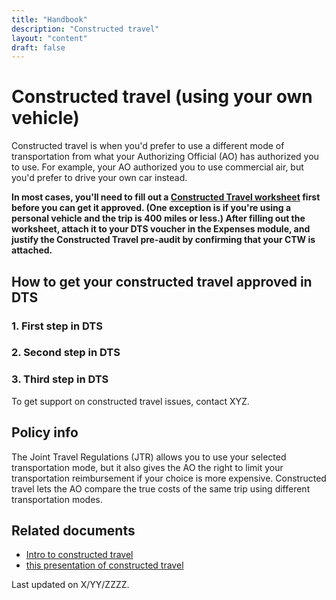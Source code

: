 ```yaml
---
title: "Handbook"
description: "Constructed travel"
layout: "content"
draft: false
---
```


# <this is a title> Constructed travel (using your own vehicle)

<define the topic in lay terms> Constructed travel is when you'd prefer to use a different mode of transportation from what your Authorizing Official (AO) has authorized you to use. For example, your AO authorized you to use commercial air, but you'd prefer to drive your own car instead.
  
<critical timely info> **In most cases, you'll need to fill out a [Constructed Travel worksheet](https://www.defensetravel.dod.mil/Docs/CT_Voucher_Instructions.pdf) first before you can get it approved. (One exception is if you're using a personal vehicle and the trip is 400 miles or less.) After filling out the worksheet, attach it to your DTS voucher in the Expenses module, and justify the Constructed Travel pre-audit by confirming that your CTW is attached.**

## <body text> How to get your constructed travel approved in DTS

### 1.  First step in DTS
### 2. Second step in DTS
### 3. Third step in DTS 
  
<who to contact for help> To get support on constructed travel issues, contact XYZ. 

## <policy info> Policy info
The Joint Travel Regulations (JTR) allows you to use your selected transportation mode, but it also gives the AO the right to limit your transportation reimbursement if your choice is more expensive. Constructed travel lets the AO compare the true costs of the same trip using different transportation modes.

## <related documents> Related documents
- [Intro to constructed travel](https://www.defensetravel.dod.mil/Docs/Constructed_Travel_Information_Paper.pdf)
- [this presentation of constructed travel](https://www.defensetravel.dod.mil/Docs/Training/InstMat/T200_Slides_Constructed_Travel.zip)


<last updated> Last updated on X/YY/ZZZZ.
